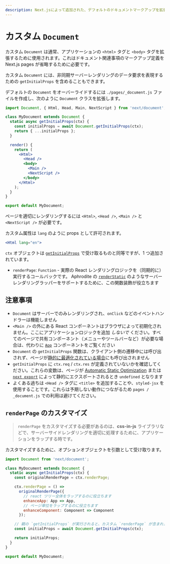 ```yaml
---
description: Next.jsによって追加された、デフォルトのドキュメントマークアップを拡張する。
---
```


# カスタム `Document`

カスタム `Document` は通常、アプリケーションの `<html>` タグと `<body>` タグを拡張するために使用されます。これはドキュメント関連事項のマークアップ定義を Next.js pages が省略するために必要です。

カスタム `Document` には、非同期サーバーレンダリングのデータ要求を表現するための `getInitialProps` を含めることもできます。

デフォルトの `Document` をオーバーライドするには `./pages/_document.js` ファイルを作成し、次のように `Document` クラスを拡張します。

```jsx
import Document, { Html, Head, Main, NextScript } from 'next/document';

class MyDocument extends Document {
  static async getInitialProps(ctx) {
    const initialProps = await Document.getInitialProps(ctx);
    return { ...initialProps };
  }

  render() {
    return (
      <Html>
        <Head />
        <body>
          <Main />
          <NextScript />
        </body>
      </Html>
    );
  }
}

export default MyDocument;
```

ページを適切にレンダリングするには `<Html>`, `<Head />`, `<Main />` と `<NextScript />` が必要です。

カスタム属性は `lang` のように props として許可されます。

```jsx
<Html lang="en">
```

`ctx` オブジェクトは [`getInitialProps`](/docs/api-reference/data-fetching/getInitialProps.md#context-object) で受け取るものと同等ですが、1 つ追加されています。

- `renderPage`: `Function` - 実際の React レンダリングロジックを（同期的に）実行するコールバックです。 Aphrodite の [`renderStatic`](https://github.com/Khan/aphrodite#server-side-rendering) のようなサーバーレンダリングラッパーをサポートするために、この関数装飾が役立ちます

## 注意事項

- `Document` はサーバーでのみレンダリングされ、`onClick` などのイベントハンドラーは機能しません
- `<Main />` の外にある React コンポーネントはブラウザによって初期化されません。ここにアプリケーションロジックを追加 _しないで_ ください。すべてのページで共有コンポーネント（メニューやツールバーなど）が必要な場合は、代わりに [`App`](/docs/advanced-features/custom-app.md) コンポーネントをご覧ください
- `Document` の `getInitialProps` 関数は、クライアント側の遷移中には呼び出されず、ページが[静的に最適化されている場合](/docs/advanced-features/automatic-static-optimization.md)にも呼び出されません
- `getInitialProps` に `ctx.req` / `ctx.res` が定義されていないかを確認してください。これらの変数は、ページが [Automatic Static Optimization](/docs/advanced-features/automatic-static-optimization.md) または [`next export`](/docs/advanced-features/static-html-export.md) によって静的にエクスポートされるとき `undefined` となります
- よくある過ちは `<Head />` タグに `<title>` を追加することや、`styled-jsx` を使用することです。これらは予期しない動作につながるため `pages / _document.js` での利用は避けてください。

## `renderPage` のカスタマイズ

> `renderPage` をカスタマイズする必要があるのは、**css-in-js** ライブラリなどで、サーバーサイドレンダリングを適切に処理するために、アプリケーションをラップする時です。

カスタマイズするために、オプションオブジェクトを引数として受け取ります。

```jsx
import Document from 'next/document';

class MyDocument extends Document {
  static async getInitialProps(ctx) {
    const originalRenderPage = ctx.renderPage;

    ctx.renderPage = () =>
      originalRenderPage({
        // react ツリー全体をラップするのに役立ちます
        enhanceApp: App => App,
        // ページ単位をラップするのに役立ちます
        enhanceComponent: Component => Component
      });

    // 親の `getInitialProps` が実行されると、カスタム `renderPage` が含まれます
    const initialProps = await Document.getInitialProps(ctx);

    return initialProps;
  }
}

export default MyDocument;
```
